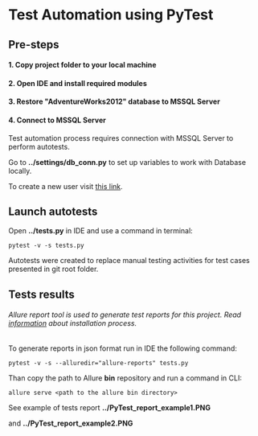 # Test Automation using PyTest


## Pre-steps

#### 1. Copy project folder to your local machine

#### 2. Open IDE and install required modules

#### 3. Restore "AdventureWorks2012" database to MSSQL Server

#### 4. Connect to MSSQL Server
Test automation process requires connection with MSSQL Server to perform autotests.

Go to **../settings/db_conn.py** to set up variables to work with Database locally.

To create a new user visit [this link](https://www.tutorialspoint.com/ms_sql_server/ms_sql_server_create_users.htm).

## Launch autotests

Open **../tests.py** in IDE and use a command in terminal:
```
pytest -v -s tests.py
```
Autotests were created to replace manual testing activities for test cases presented in git root folder.

## Tests results
###### Allure report tool is used to generate test reports for this project. Read [information](https://docs.qameta.io/allure-report/#_installing_a_commandline) about installation process.

To generate reports in json format run in IDE the following command:
```
pytest -v -s --alluredir="allure-reports" tests.py
```
Than copy the path to Allure **bin** repository and run a command in CLI:
```
allure serve <path to the allure bin directory>
```
See example of tests report **../PyTest_report_example1.PNG**

and **../PyTest_report_example2.PNG**
